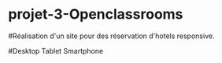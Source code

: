 # projet-3-Openclassrooms

#Réalisation d'un site pour des réservation d'hotels responsive.

#Desktop Tablet Smartphone
